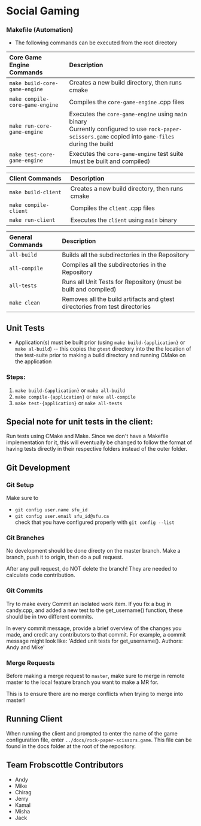 # Social Gaming

### Makefile (Automation)
* The following commands can be executed from the root directory

|Core Game Engine Commands|Description|
|:---|:---|
|`make build-core-game-engine`|Creates a new build directory, then runs cmake|
|`make compile-core-game-engine`|Compiles the `core-game-engine` .cpp files|
|`make run-core-game-engine`|Executes the `core-game-engine` using `main` binary <br> Currently configured to use `rock-paper-scissors.game` copied into `game-files` during the build|
|`make test-core-game-engine`|Executes the `core-game-engine` test suite (must be built and compiled)|

|Client Commands|Description|
|:---|:---|
|`make build-client`|Creates a new build directory, then runs cmake|
|`make compile-client`|Compiles the `client` .cpp files|
|`make run-client`|Executes the `client` using `main` binary|

|General Commands|Description|
|:---|:---|
|`all-build`  |Builds all the subdirectories in the Repository|
|`all-compile`|Compiles all the subdirectories in the Repository|
|`all-tests`  |Runs all Unit Tests for Repository (must be built and compiled)| 
|`make clean` |Removes all the build artifacts and gtest directories from test directories|

## Unit Tests
* Application(s) must be built prior (using `make build-{application}` or `make al-build`) -- this copies the `gtest` directory into the the location of the test-suite prior to making a build directory and running CMake on the application
### Steps:
1. `make build-{application}` or `make all-build`
2. `make compile-{application}` or `make all-compile`
3. `make test-{application}` or `make all-tests`

## Special note for unit tests in the client:
Run tests using CMake and Make.
Since we don't have a Makefile implementation for it,
this will eventually be changed to follow the format of having tests 
directly in their respective folders instead of the outer folder.


## Git Development 
### Git Setup
Make sure to 
- `git config user.name sfu_id`  
- `git config user.email sfu_id@sfu.ca`  
check that you have configured properly with `git config --list`

### Git Branches 
No development should be done directy on the master branch. 
Make a branch, push it to origin, then do a pull request.

After any pull request, do NOT delete the branch! They are needed to calculate code contribution.

### Git Commits 
Try to make every Commit an isolated work item. If you fix a bug in candy.cpp, and added a new test to the get_username() function, these should be in two different commits. 

In every commit message, provide a brief overview of the changes you made, and credit any contributors to that commit. For example, a commit message might look like: 
'Added unit tests for get_username(). Authors: Andy and Mike'


### Merge Requests
Before making a merge request to `master`, make sure to merge in remote master to the local feature branch you want to make a MR for.

This is to ensure there are no merge conflicts when trying to merge into master! 

## Running Client
When running the client and prompted to enter the name of the game configuration file, enter `../docs/rock-paper-scissors.game`. This file can be found in the docs folder at the root of the repository. 

## Team Frobscottle Contributors 
- Andy 
- Mike
- Chirag
- Jerry
- Kamal
- Misha
- Jack
